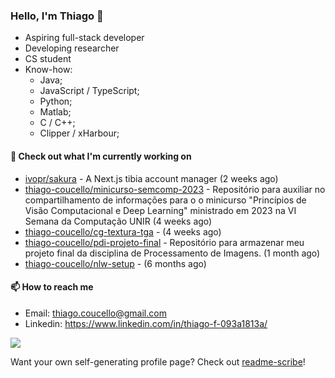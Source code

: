 ### Hello, I'm Thiago 👋

* Aspiring full-stack developer
* Developing researcher
* CS student
* Know-how:
  * Java;
  * JavaScript / TypeScript;
  * Python;
  * Matlab;
  * C / C++;
  * Clipper / xHarbour;

#### 👷 Check out what I'm currently working on

- [ivopr/sakura](https://github.com/ivopr/sakura) - A Next.js tibia account manager (2 weeks ago)
- [thiago-coucello/minicurso-semcomp-2023](https://github.com/thiago-coucello/minicurso-semcomp-2023) - Repositório para auxiliar no compartilhamento de informações para o o minicurso &#34;Princípios de Visão Computacional e Deep Learning&#34; ministrado em 2023 na VI Semana da Computação UNIR (4 weeks ago)
- [thiago-coucello/cg-textura-tga](https://github.com/thiago-coucello/cg-textura-tga) -  (4 weeks ago)
- [thiago-coucello/pdi-projeto-final](https://github.com/thiago-coucello/pdi-projeto-final) - Repositório para armazenar meu projeto final da disciplina de Processamento de Imagens. (1 month ago)
- [thiago-coucello/nlw-setup](https://github.com/thiago-coucello/nlw-setup) -  (6 months ago)

#### 📫 How to reach me

- Email: [thiago.coucello@gmail.com](mailto://thiago.coucello@gmail.com)
- Linkedin: https://www.linkedin.com/in/thiago-f-093a1813a/

![](https://github-readme-stats.vercel.app/api/top-langs/?username=thiago-coucello&langs_count=10&layout=compact&theme=react&hide_border=true&bg_color=0D1117&title_color=5ce1e6&icon_color=5ce1e6)

Want your own self-generating profile page? Check out [readme-scribe](https://github.com/muesli/readme-scribe)!